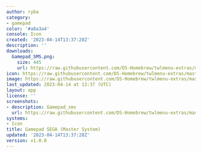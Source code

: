 ```yaml
---
author: ryba
category:
- gamepad
color: '#a8a3a4'
console: Icon
created: '2023-04-14T13:37:28Z'
description: ''
downloads:
  Gamepad_SMS.png:
    size: 445
    url: https://raw.githubusercontent.com/DS-Homebrew/twlmenu-extras/master/_nds/TWiLightMenu/icons/Gamepad_SMS.png
icon: https://raw.githubusercontent.com/DS-Homebrew/twlmenu-extras/master/_nds/TWiLightMenu/icons/Gamepad_SMS.png
image: https://raw.githubusercontent.com/DS-Homebrew/twlmenu-extras/master/_nds/TWiLightMenu/icons/Gamepad_SMS.png
last_updated: 2023-04-14 at 13:37 (UTC)
layout: app
license: ''
screenshots:
- description: Gamepad_sms
  url: https://raw.githubusercontent.com/DS-Homebrew/twlmenu-extras/master/_nds/TWiLightMenu/icons/Gamepad_SMS.png
systems:
- Icon
title: Gamepad SEGA (Master System)
updated: '2023-04-14T13:37:28Z'
version: v1.0.0
---
```

